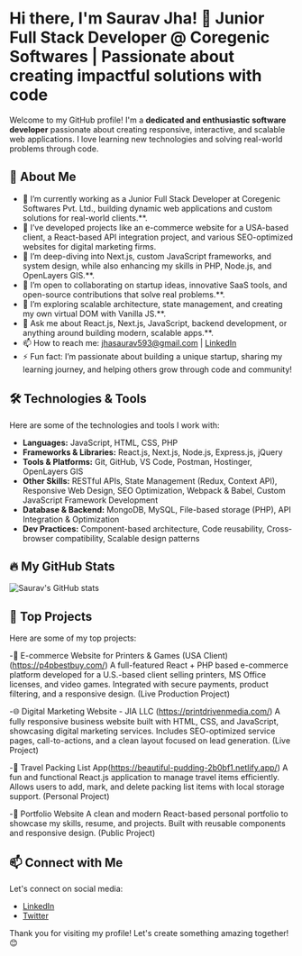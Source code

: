 # Hi there, I'm Saurav Jha! 👋  Junior Full Stack Developer @ Coregenic Softwares | Passionate about creating impactful solutions with code

Welcome to my GitHub profile! I'm a **dedicated and enthusiastic software developer** passionate about creating responsive, interactive, and scalable web applications. I love learning new technologies and solving real-world problems through code.  

## 🌟 About Me  

- 🔭 I’m currently working as a Junior Full Stack Developer at Coregenic Softwares Pvt. Ltd., building dynamic web applications and custom solutions for real-world clients.**.  
- 🚀 I’ve developed projects like an e-commerce website for a USA-based client, a React-based API integration project, and various SEO-optimized websites for digital marketing firms. 
- 🌱 I’m deep-diving into Next.js, custom JavaScript frameworks, and system design, while also enhancing my skills in PHP, Node.js, and OpenLayers GIS.**.  
- 👯 I’m open to collaborating on startup ideas, innovative SaaS tools, and open-source contributions that solve real problems.**.
- 🤔 I’m exploring scalable architecture, state management, and creating my own virtual DOM with Vanilla JS.**.  
- 💬 Ask me about React.js, Next.js, JavaScript, backend development, or anything around building modern, scalable apps.**.  
- 📫 How to reach me: [jhasaurav593@gmail.com](mailto:jhasaurav593@gmail.com) | [LinkedIn](https://www.linkedin.com/in/jha-saurav97/)  
- ⚡ Fun fact: I’m passionate about building a unique startup, sharing my learning journey, and helping others grow through code and community!  

## 🛠️ Technologies & Tools  

Here are some of the technologies and tools I work with:  

- **Languages:**  JavaScript, HTML, CSS, PHP  
- **Frameworks & Libraries:** React.js, Next.js, Node.js, Express.js, jQuery
- **Tools & Platforms:** Git, GitHub, VS Code, Postman, Hostinger, OpenLayers GIS 
- **Other Skills:** RESTful APIs, State Management (Redux, Context API), Responsive Web Design, SEO Optimization, Webpack & Babel, Custom JavaScript Framework Development
- **Database & Backend:** MongoDB, MySQL, File-based storage (PHP), API Integration & Optimization
- **Dev Practices:** Component-based architecture, Code reusability, Cross-browser compatibility, Scalable design patterns 

## 🔥 My GitHub Stats  

![Saurav's GitHub stats](https://github-readme-stats.vercel.app/api?username=jhasaurav97&show_icons=true&theme=radical)  

## 🚀 Top Projects  

Here are some of my top projects:  

-🛒 E-commerce Website for Printers & Games (USA Client) (https://p4pbestbuy.com/)
A full-featured React + PHP based e-commerce platform developed for a U.S.-based client selling printers, MS Office licenses, and video games. Integrated with secure payments, product filtering, and a responsive design. (Live Production Project)

-🌐 Digital Marketing Website - JIA LLC (https://printdrivenmedia.com/)
A fully responsive business website built with HTML, CSS, and JavaScript, showcasing digital marketing services. Includes SEO-optimized service pages, call-to-actions, and a clean layout focused on lead generation. (Live Project)

-🧳 Travel Packing List App(https://beautiful-pudding-2b0bf1.netlify.app/)
A fun and functional React.js application to manage travel items efficiently. Allows users to add, mark, and delete packing list items with local storage support. (Personal Project)

-🌟 Portfolio Website
A clean and modern React-based personal portfolio to showcase my skills, resume, and projects. Built with reusable components and responsive design. (Public Project)

## 📫 Connect with Me  

Let's connect on social media:  

- [LinkedIn](https://www.linkedin.com/in/jha-saurav97/)  
- [Twitter](https://x.com/Sauravjha97)  

Thank you for visiting my profile! Let's create something amazing together! 😊  
